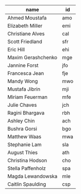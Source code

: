 | name | id |
|------|-----|
| Ahmed Moustafa | amo |
|Elizabeth Miller| emi|
|Christiane Alves | cal|
|Scott Friedland|sfr|
|Eric Hill|ehi|
|Maxim Gerashchenko|mge|
|Jannine Forst|jfo|
|Francesca Jean|fje|
|Mandy Wong|mwo|
|Mustafa Jibrin|mji|
|Miriam Feuerman|mfe|
|Julie Chaves|jch|
|Ragini Bhargava |rbh|
|Ashley Chin|ach|
|Bushra Gorsi|bgo|
|Matthew Waas|mwa|
|Stephanie Lam|sla|
|August Thies|ath|
|Christina Hodson|cho|
|Stella Paffenholz|spa|
|Magda Lewandowska|mle|
|Caitlin Spaulding|csp|
